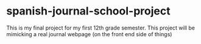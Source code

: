 # spanish-journal-school-project
This is my final project for my first 12th grade semester. This project will be mimicking a real journal webpage (on the front end side of things)
